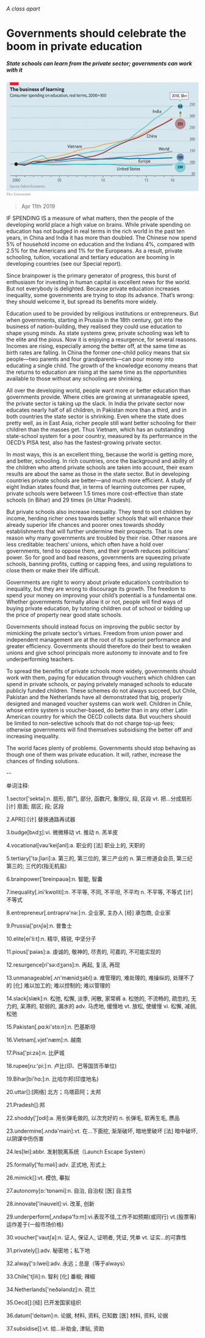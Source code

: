 ###### A class apart

# Governments should celebrate the boom in private education 

##### State schools can learn from the private sector; governments can work with it 

![image](images/20190413_LDC921.png) 

> Apr 11th 2019 

IF SPENDING IS a measure of what matters, then the people of the developing world place a high value on brains. While private spending on education has not budged in real terms in the rich world in the past ten years, in China and India it has more than doubled. The Chinese now spend 5% of household income on education and the Indians 4%, compared with 2.5% for the Americans and 1% for the Europeans. As a result, private schooling, tuition, vocational and tertiary education are booming in developing countries (see our Special report). 

Since brainpower is the primary generator of progress, this burst of enthusiasm for investing in human capital is excellent news for the world. But not everybody is delighted. Because private education increases inequality, some governments are trying to stop its advance. That’s wrong: they should welcome it, but spread its benefits more widely. 

Education used to be provided by religious institutions or entrepreneurs. But when governments, starting in Prussia in the 18th century, got into the business of nation-building, they realised they could use education to shape young minds. As state systems grew, private schooling was left to the elite and the pious. Now it is enjoying a resurgence, for several reasons. Incomes are rising, especially among the better off, at the same time as birth rates are falling. In China the former one-child policy means that six people—two parents and four grandparents—can pour money into educating a single child. The growth of the knowledge economy means that the returns to education are rising at the same time as the opportunities available to those without any schooling are shrinking. 

All over the developing world, people want more or better education than governments provide. Where cities are growing at unmanageable speed, the private sector is taking up the slack. In India the private sector now educates nearly half of all children, in Pakistan more than a third, and in both countries the state sector is shrinking. Even where the state does pretty well, as in East Asia, richer people still want better schooling for their children than the masses get. Thus Vietnam, which has an outstanding state-school system for a poor country, measured by its performance in the OECD’s PISA test, also has the fastest-growing private sector. 

In most ways, this is an excellent thing, because the world is getting more, and better, schooling. In rich countries, once the background and ability of the children who attend private schools are taken into account, their exam results are about the same as those in the state sector. But in developing countries private schools are better—and much more efficient. A study of eight Indian states found that, in terms of learning outcomes per rupee, private schools were between 1.5 times more cost-effective than state schools (in Bihar) and 29 times (in Uttar Pradesh). 

But private schools also increase inequality. They tend to sort children by income, herding richer ones towards better schools that will enhance their already superior life chances and poorer ones towards shoddy establishments that will further undermine their prospects. That is one reason why many governments are troubled by their rise. Other reasons are less creditable: teachers’ unions, which often have a hold over governments, tend to oppose them, and their growth reduces politicians’ power. So for good and bad reasons, governments are squeezing private schools, banning profits, cutting or capping fees, and using regulations to close them or make their life difficult. 

Governments are right to worry about private education’s contribution to inequality, but they are wrong to discourage its growth. The freedom to spend your money on improving your child’s potential is a fundamental one. Whether governments formally allow it or not, people will find ways of buying private education, by tutoring children out of school or bidding up the price of property near good state schools. 

Governments should instead focus on improving the public sector by mimicking the private sector’s virtues. Freedom from union power and independent management are at the root of its superior performance and greater efficiency. Governments should therefore do their best to weaken unions and give school principals more autonomy to innovate and to fire underperforming teachers. 

To spread the benefits of private schools more widely, governments should work with them, paying for education through vouchers which children can spend in private schools, or paying privately managed schools to educate publicly funded children. These schemes do not always succeed, but Chile, Pakistan and the Netherlands have all demonstrated that big, properly designed and managed voucher systems can work well. Children in Chile, whose entire system is voucher-based, do better than in any other Latin American country for which the OECD collects data. But vouchers should be limited to non-selective schools that do not charge top-up fees; otherwise governments will find themselves subsidising the better off and increasing inequality. 

The world faces plenty of problems. Governments should stop behaving as though one of them was private education. It will, rather, increase the chances of finding solutions. 

-- 

 单词注释:

1.sector['sektә]:n. 扇形, 部门, 部分, 函数尺, 象限仪, 段, 区段 vt. 把...分成扇形 [计] 扇面; 扇区; 段; 区段 

2.APR[]:[计] 替换通路再试器 

3.budge[bʌdʒ]:vi. 微微移动 vt. 推动 n. 羔羊皮 

4.vocational[vәu'keiʃәnl]:a. 职业的 [法] 职业上的, 天职的 

5.tertiary['tә:ʃiәri]:a. 第三的, 第三位的, 第三产业的 n. 第三修道会会员, 第三纪 第三的; 三代的(指无机盐) 

6.brainpower['breinpauә]:n. 智能, 智囊 

7.inequality[.ini'kwɒliti]:n. 不平等, 不同, 不平坦, 不平均 n. 不平等, 不等式 [计] 不等式 

8.entrepreneur[.ɒntrәprә'nә:]:n. 企业家, 主办人 [经] 承包商, 企业家 

9.Prussia['prʌʃә]:n. 普鲁士 

10.elite[ei'li:t]:n. 精华, 精锐, 中坚分子 

11.pious['paiәs]:a. 虔诚的, 敬神的, 尽责的, 可嘉的, 不可能实现的 

12.resurgence[ri'sә:dʒәns]:n. 再起, 复活, 再现 

13.unmanageable[.ʌn'mænidʒәbl]:a. 难管理的, 难处理的, 难操纵的, 处理不了的 [化] 难以加工的; 难以控制的; 难以管理的 

14.slack[slæk]:n. 松弛, 松懈, 淡季, 闲散, 家常裤 a. 松弛的, 不流畅的, 疏忽的, 无力的, 呆滞的, 软弱的, 漏水的 adv. 马虎地, 缓慢地 vt. 放松, 使缓慢 vi. 松懈, 减弱, 松弛 

15.Pakistan[.pɑ:ki'stɑ:n]:n. 巴基斯坦 

16.Vietnam[.vjet'næm]:n. 越南 

17.Pisa['pi:zә]:n. 比萨城 

18.rupee[ru:'pi:]:n. 卢比(印、巴等国货币单位) 

19.Bihar[bi'hɑ:]:n. 比哈尔邦(印度地名) 

20.uttar[]:[网络] 北方；乌塔茹阿；太邦 

21.Pradesh[]:邦 

22.shoddy['ʃɒdi]:a. 用长弹毛做的, 以次充好的 n. 长弹毛, 软再生毛, 赝品 

23.undermine[.ʌndә'main]:vt. 在...下面挖, 渐渐破坏, 暗地里破坏 [法] 暗中破坏, 以阴谋中伤伤害 

24.les[lei]:abbr. 发射脱离系统（Launch Escape System） 

25.formally['fɒ:mәli]:adv. 正式地, 形式上 

26.mimick[]:vt. 模仿, 摹拟 

27.autonomy[ɒ:'tɒnәmi]:n. 自治, 自治权 [医] 自主性 

28.innovate['inәuveit]:vi. 改革, 创新 

29.underperform[,ʌndәpә'fɔ:m]:vi.表现不佳,工作不如预期(或同行) vt.(股票等)运作差于(一般市场价格) 

30.voucher['vautʃә]:n. 证人, 保证人, 证明者, 凭证, 凭单 vt. 证实...的可靠性 

31.privately[]:adv. 秘密地；私下地 

32.alway['ɔ:lwei]:adv. 永远；总是（等于always） 

33.Chile['tʃili]:n. 智利 [化] 番椒; 辣椒 

34.Netherlands['neðәlәndz]:n. 荷兰 

35.Oecd[]:[经] 已开发国家组织 

36.datum['deitәm]:n. 论据, 材料, 资料, 已知数 [医] 材料, 资料, 论据 

37.subsidise[]:vt. 给...补助金, 津贴, 资助 

